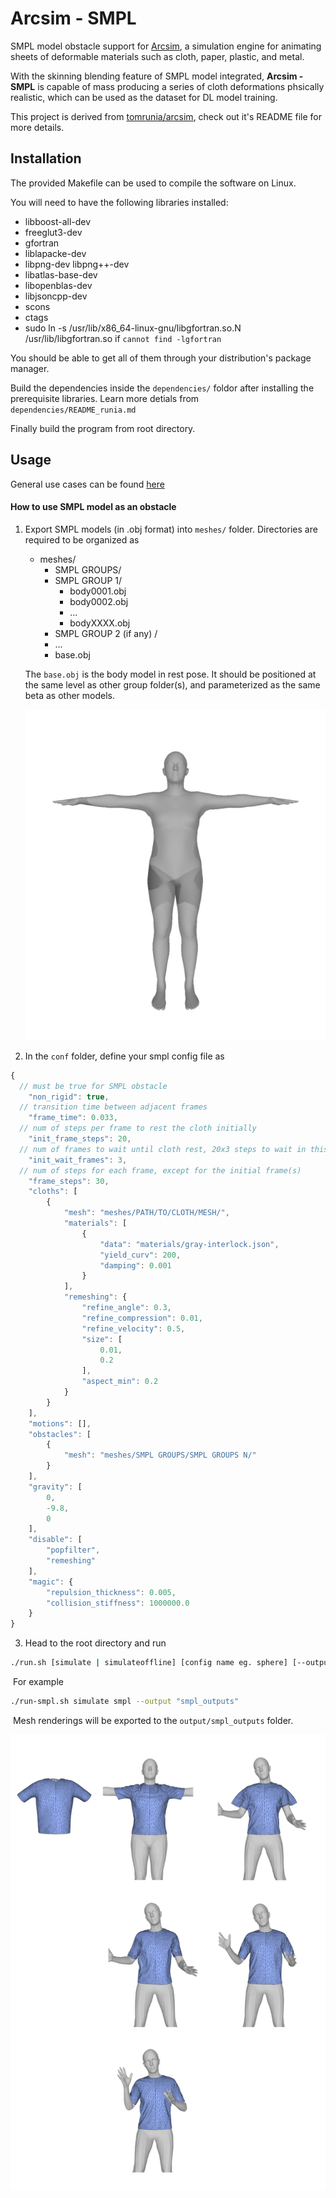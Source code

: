 # Arcsim - SMPL
SMPL model obstacle support for [Arcsim](http://graphics.berkeley.edu/resources/ARCSim/), a simulation engine for animating sheets of deformable materials such as cloth, paper, plastic, and metal.

With the skinning blending feature of SMPL model integrated, **Arcsim - SMPL** is capable of mass producing a series of cloth deformations phsically realistic, which can be used as the dataset for DL model training.

This project is derived from [tomrunia/arcsim](https://github.com/tomrunia/arcsim), check out it's README file for more details.

## Installation

The provided Makefile can be used to compile the software on Linux.

You will need to have the following libraries installed:

* libboost-all-dev
* freeglut3-dev
* gfortran
* liblapacke-dev
* libpng-dev libpng++-dev
* libatlas-base-dev
* libopenblas-dev
* libjsoncpp-dev
* scons
* ctags
* sudo ln -s /usr/lib/x86_64-linux-gnu/libgfortran.so.N /usr/lib/libgfortran.so if `cannot find -lgfortran`

You should be able to get all of them through your distribution's package manager.

Build the dependencies inside the `dependencies/` foldor after installing the prerequisite libraries. Learn more detials from `dependencies/README_runia.md`

Finally build the program from root directory.

## Usage

General use cases can be found [here](https://github.com/McDo/arcsim-smpl/blob/main/README_tomrunia)

#### How to use SMPL model as an obstacle

1. Export SMPL models (in .obj format) into `meshes/` folder. Directories are required to be organized as

   - meshes/
     -  SMPL GROUPS/
       - SMPL GROUP 1/
         - body0001.obj
         - body0002.obj
         - ...
         - bodyXXXX.obj
       - SMPL GROUP 2 (if any) /
       - ...
       - base.obj

   The `base.obj` is the body model in rest pose. It should be positioned at the same level as other group folder(s), and parameterized as the same beta as other models.

   <img alt="rest pose" src="./imgs/rest.jpg" width="600"/><br />

2. In the `conf` folder, define your smpl config file as

```javascript
{
  // must be true for SMPL obstacle
    "non_rigid": true,
  // transition time between adjacent frames
    "frame_time": 0.033, 
  // num of steps per frame to rest the cloth initially
    "init_frame_steps": 20, 
  // num of frames to wait until cloth rest, 20x3 steps to wait in this case
    "init_wait_frames": 3, 
  // num of steps for each frame, except for the initial frame(s)
    "frame_steps": 30,
    "cloths": [
        {
            "mesh": "meshes/PATH/TO/CLOTH/MESH/",
            "materials": [
                {
                    "data": "materials/gray-interlock.json",
                    "yield_curv": 200,
                    "damping": 0.001
                }
            ],
            "remeshing": {
                "refine_angle": 0.3,
                "refine_compression": 0.01,
                "refine_velocity": 0.5,
                "size": [
                    0.01,
                    0.2
                ],
                "aspect_min": 0.2
            }
        }
    ],
    "motions": [],
    "obstacles": [
        {
            "mesh": "meshes/SMPL GROUPS/SMPL GROUPS N/"
        }
    ],
    "gravity": [
        0,
        -9.8,
        0
    ],
    "disable": [
        "popfilter",
        "remeshing"
    ],
    "magic": {
        "repulsion_thickness": 0.005,
        "collision_stiffness": 1000000.0
    }
}
```

3. Head to the root directory and run

```bash
./run.sh [simulate | simulateoffline] [config name eg. sphere] [--output FOLDER NAME]
```

​	For example

```bash
./run-smpl.sh simulate smpl --output "smpl_outputs"
```

​	Mesh renderings will be exported to the `output/smpl_outputs` folder.

<img alt="result" src="./imgs/result.jpg" width="800"/><br />